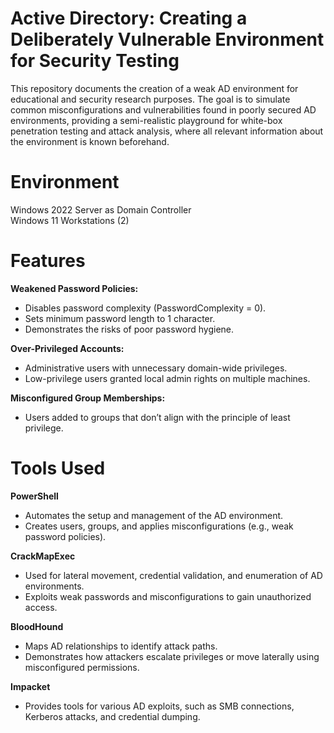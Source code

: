 # Active Directory: Creating a Deliberately Vulnerable Environment for Security Testing
This repository documents the creation of a weak AD environment for educational and security research purposes. The goal is to simulate common misconfigurations and vulnerabilities found in poorly secured AD environments, providing a semi-realistic playground for white-box penetration testing and attack analysis, where all relevant information about the environment is known beforehand.

# Environment
Windows 2022 Server as Domain Controller </br>
Windows 11 Workstations (2)

# Features
<b>Weakened Password Policies:</b></br>
- Disables password complexity (PasswordComplexity = 0).</br>
- Sets minimum password length to 1 character.</br>
- Demonstrates the risks of poor password hygiene.

<b>Over-Privileged Accounts:</b></br>
- Administrative users with unnecessary domain-wide privileges.</br>
- Low-privilege users granted local admin rights on multiple machines.

<b>Misconfigured Group Memberships:</b></br>
- Users added to groups that don’t align with the principle of least privilege.

# Tools Used
<b>PowerShell</b><br>
- Automates the setup and management of the AD environment.<br>
- Creates users, groups, and applies misconfigurations (e.g., weak password policies).<br>

<b>CrackMapExec</b><br>
- Used for lateral movement, credential validation, and enumeration of AD environments.<br>
- Exploits weak passwords and misconfigurations to gain unauthorized access.<br>

<b>BloodHound</b><br>
- Maps AD relationships to identify attack paths.<br>
- Demonstrates how attackers escalate privileges or move laterally using misconfigured permissions.<br>

<b>Impacket</b><br>
- Provides tools for various AD exploits, such as SMB connections, Kerberos attacks, and credential dumping.
